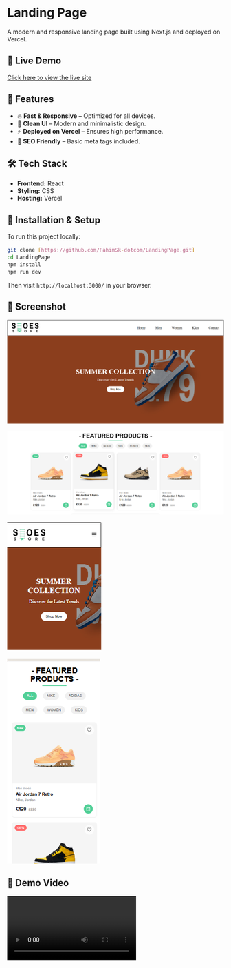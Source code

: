 # Landing Page

A modern and responsive landing page built using Next.js and deployed on Vercel.

## 🚀 Live Demo

[Click here to view the live site](https://landing-page-ochre-sigma-96.vercel.app/)

## 📌 Features

- 🔥 **Fast & Responsive** – Optimized for all devices.
- 🎨 **Clean UI** – Modern and minimalistic design.
- ⚡ **Deployed on Vercel** – Ensures high performance.
- 📜 **SEO Friendly** – Basic meta tags included.

## 🛠 Tech Stack

- **Frontend:**  React
- **Styling:**  CSS 
- **Hosting:** Vercel

## 📂 Installation & Setup

To run this project locally:

```bash
git clone [https://github.com/FahimSk-dotcom/LandingPage.git]
cd LandingPage
npm install
npm run dev
```

Then visit `http://localhost:3000/` in your browser.

## 📸 Screenshot

![Landing Page Screenshot](public/screenshot.png)

![Features Page Screenshot](public/screenshot2.png)

![Mobile View Screenshot](public/screenshot3.png)

![Features Page MobileView Screenshot](public/screenshot4.png)

## 📸 Demo Video

![Demo Video](public/tutorialvideo.mp4)
